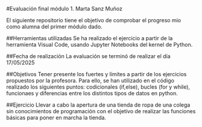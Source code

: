 #Evaluación final módulo 1. Marta Sanz Muñoz

El siguiente repositorio tiene el objetivo de comprobar el progreso mio como alumna del primer módulo dado. 

##Herramientas utilizadas
Se ha realizado el ejercicio a partir de la herramienta Visual Code, usando Jupyter Notebooks del kernel de Python. 

##Fecha de realización 
La evaluación se terminó de realizar el día 17/05/2025

##Objetivos 
Tener presente los fuertes y límites a partir de los ejercicios propuestos por la profesora. 
Para ello, se han utilizado en el código realizado los siguientes puntos: codicionales (if,else), bucles (for y while), funcionaes y diferencias entre los distintos tipos de datos en python. 


##Ejercicio
Llevar a cabo la apertura de una tienda de ropa de una colega sin conocimientos de programación con el objetivo de realizar las funciones básicas para poner en marcha la tienda.